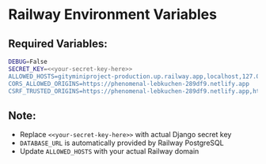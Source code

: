 # Railway Environment Variables

## Required Variables:

```bash
DEBUG=False
SECRET_KEY=<<your-secret-key-here>>
ALLOWED_HOSTS=gityminiproject-production.up.railway.app,localhost,127.0.0.1
CORS_ALLOWED_ORIGINS=https://phenomenal-lebkuchen-289df9.netlify.app
CSRF_TRUSTED_ORIGINS=https://phenomenal-lebkuchen-289df9.netlify.app,https://gityminiproject-production.up.railway.app
```

## Note:
- Replace `<<your-secret-key-here>>` with actual Django secret key
- `DATABASE_URL` is automatically provided by Railway PostgreSQL
- Update `ALLOWED_HOSTS` with your actual Railway domain

